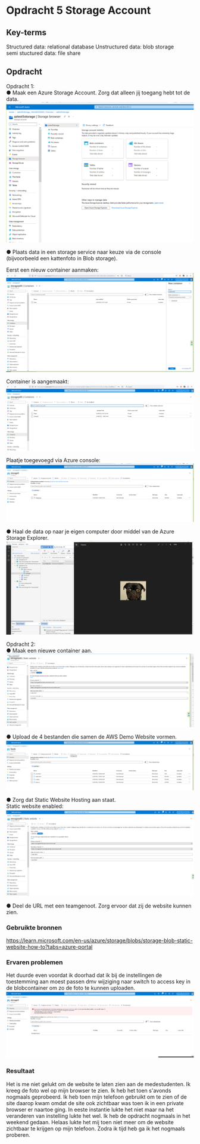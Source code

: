 # Opdracht 5 Storage Account


## Key-terms  
Structured data: relational database 
Unstructured data: blob storage  
semi stuctured data: file share 


## Opdracht  
Opdracht 1:  
●	Maak een Azure Storage Account. Zorg dat alleen jij toegang hebt tot de data.   
![Alt text](created%20storage%20account.png)

●	Plaats data in een storage service naar keuze via de console (bijvoorbeeld een kattenfoto in Blob storage). 

Eerst een nieuw container aanmaken:
  ![Alt text](create%20new%20container%20in%20storage%20account.png)

Container is aangemaakt:  
![Alt text](container%20gemaakt.png)   

Plaatje toegevoegd via Azure console:
![Alt text](plaatje%20toevoeging%20via%20console.png)

●	Haal de data op naar je eigen computer door middel van de Azure Storage Explorer.  
![Alt text](Storage%20explorer.png)


Opdracht 2:  
●	Maak een nieuwe container aan.  
![Alt text](create%20static%20website%20web%20container.png)   


●	Upload de 4 bestanden die samen de AWS Demo Website vormen.    
![Alt text](Upload%204%20aws%20bestanden.png)

●	Zorg dat Static Website Hosting aan staat.    
Static website enabled:
![Alt text](static%20website%20enabled.png)

●	Deel de URL met een teamgenoot. Zorg ervoor dat zij de website kunnen zien. 



### Gebruikte bronnen

https://learn.microsoft.com/en-us/azure/storage/blobs/storage-blob-static-website-how-to?tabs=azure-portal

### Ervaren problemen

Het duurde even voordat ik doorhad dat ik bij de instellingen de toestemming aan moest passen dmv wijziging naar switch to access key in de blobcontainer om zo de foto te kunnen uploaden.
![Alt text](wijziging%20naar%20azure%20ad%20user%20account.png)



### Resultaat  

Het is me niet gelukt om de website te laten zien aan de medestudenten. Ik kreeg de foto wel op mijn browser te zien. Ik heb het toen s'avonds nogmaals geprobeerd. Ik heb toen mijn telefoon gebruikt om te zien of de site daarop kwam omdat de site ook zichtbaar was toen ik in een private browser er naartoe ging. In eeste instantie lukte het niet maar na het veranderen van instelling lukte het wel. Ik heb de opdracht nogmaals in het weekend gedaan. Helaas lukte het mij toen niet meer om de website zichtbaar te krijgen op mijn telefoon. Zodra ik tijd heb ga ik het nogmaals proberen. 

